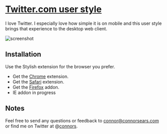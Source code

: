 # [Twitter.com user style](http://connors.github.io/simple-user-styles/#twitter)

I love Twitter. I especially love how simple it is on mobile and this user style brings that experience to the desktop web client.

<img src="https://raw.github.com/connors/twitter-user-style/master/screenshot.png" alt="screenshot" />

## Installation
Use the Stylish extension for the browser you prefer.  
 * Get the [Chrome][3] extension.
 * Get the [Safari][4] extension.
 * Get the [Firefox][5] addon.
 * IE addon in progress

## Notes
Feel free to send any questions or feedback to [connor@connorsears.com][1] or find me on Twitter at @[connors][2].

[1]: mailto:connor@connorsears.com "Email Connor"
[2]: http://twitter.com/connors "Connor Sears on Twitter"
[3]: https://chrome.google.com/webstore/detail/stylish/fjnbnpbmkenffdnngjfgmeleoegfcffe "Stylish for Chrome"
[4]: http://sobolev.us/stylish/ "Stylish for Safari"
[5]: https://addons.mozilla.org/fr/firefox/addon/stylish/ "Stylish for Firefox"
